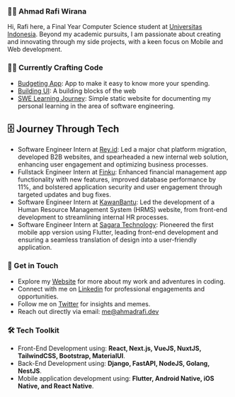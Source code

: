 ### 👨‍🚀 Ahmad Rafi Wirana

Hi, Rafi here, a Final Year Computer Science student at [Universitas Indonesia](https://www.ui.ac.id/). Beyond my academic pursuits, I am passionate about creating and innovating through my side projects, with a keen focus on Mobile and Web development.

### 🧑‍💻 Currently Crafting Code

- [Budgeting App](https://github.com/ahmadrafidev/budgeting-app): App to make it easy to know more your spending.
- [Building UI](https://github.com/ahmadrafidev/building-ui): A building blocks of the web
- [SWE Learning Journey](https://ahmadrafidev-learning.vercel.app/): Simple static website for documenting my personal learning in the area of software engineering.

## 🗄 Journey Through Tech

-  Software Engineer Intern at [Rey.id](https://rey.id/id/): Led a major chat platform migration, developed B2B websites, and spearheaded a new internal web solution, enhancing user engagement and optimizing business processes.
-  Fullstack Engineer Intern at [Finku](https://www.finku.id/): Enhanced financial management app functionality with new features, improved database performance by 11%, and bolstered application security and user engagement through targeted updates and bug fixes.
-  Software Engineer Intern at [KawanBantu](https://www.kawanbantu.com/): Led the development of a Human Resource Management System (HRMS) website, from front-end development to streamlining internal HR processes.
-  Software Engineer Intern at [Sagara Technology](https://sagaratechnology.com/en): Pioneered the first mobile app version using Flutter, leading front-end development and ensuring a seamless translation of design into a user-friendly application.


### 🤙 Get in Touch

- Explore my [Website](https://ahmadrafi.dev/) for more about my work and adventures in coding.
- Connect with me on [Linkedin](https://www.linkedin.com/in/ahmadrafiwirana/) for professional engagements and opportunities.
- Follow me on [Twitter](https://twitter.com/ahmadrafiwirana) for insights and memes.
- Reach out directly via email: me@ahmadrafi.dev

### 🛠 Tech Toolkit

- Front-End Development using: **React, Next.js, VueJS, NuxtJS, TailwindCSS, Bootstrap, MaterialUI**.
- Back-End Development using: **Django, FastAPI, NodeJS, Golang, NestJS**.
- Mobile application development using: **Flutter, Android Native, iOS Native, and React Native**.
